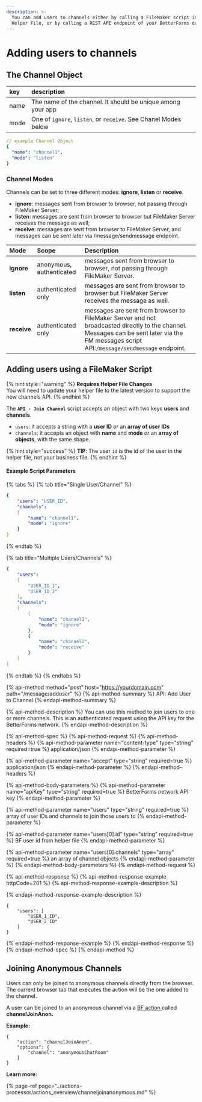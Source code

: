 ```yaml
---
description: >-
  You can add users to channels either by calling a FileMaker script in the
  Helper File, or by calling a REST API endpoint of your BetterForms domain.
---
```


# Adding users to channels

## The Channel Object

| key | description |
| :--- | :--- |
| name | The name of the channel. It should be unique among your app |
| mode | One of `ignore`, `listen`, or `receive`. See Chanel Modes below |

```yaml
// example Channel Object
{
  "name": "channel1",
  "mode": "listen"
}
```

### Channel Modes

Channels can be set to three different modes: **ignore**, **listen** or **receive**.

* **ignore**: messages sent from browser to browser, not passing through FileMaker Server;
* **listen**: messages are sent from browser to browser but FileMaker Server receives the message as well;
* **receive**: messages are sent from browser to FileMaker Server, and messages can be sent later via /message/sendmessage endpoint.

| Mode | Scope | Description |
| :--- | :--- | :--- |
| **ignore** | anonymous, authenticated | messages sent from browser to browser, not passing through FileMaker Server. |
| **listen** | authenticated only | messages are sent from browser to browser but FileMaker Server receives the message as well. |
| **receive** | authenticated only | messages are sent from browser to FileMaker Server and not broadcasted directly to the channel. Messages can be sent later via the FM messages script API:`/message/sendmessage` endpoint. |

## Adding users using a FileMaker Script

{% hint style="warning" %}
**Requires Helper File Changes**  
You will need to update your helper file to the latest version to support the new channels API.
{% endhint %}

The  **`API - Join Channel`** script  accepts an object with two keys **users** and **channels**.

* `users`: it accepts a string with a **user ID** _or_ an **array of user IDs**
* `channels`: it accepts an object with **name** and **mode** _or_ an **array of objects**, with the same shape.

{% hint style="success" %}
**TIP**:  The user `id` is the id of the user in the helper file, not your business file.
{% endhint %}

#### Example Script Parameters

{% tabs %}
{% tab title="Single User/Channel" %}
```yaml
{
    "users": "USER_ID",
    "channels":
    {
        "name": "channel1",
        "mode": "ignore"
    }
}
```
{% endtab %}

{% tab title="Multiple Users/Channels" %}
```yaml
{
    "users":
    [
        "USER_ID_1",
        "USER_ID_2"
    ],
    "channels":
    [
        {
            "name": "channel1",
            "mode": "ignore"
        },
        {
            "name": "channel2",
            "mode": "receive"
        }
    ]
}
```
{% endtab %}
{% endtabs %}

{% api-method method="post" host="https://yourdomain.com" path="/message/adduser" %}
{% api-method-summary %}
API: Add User to Channel
{% endapi-method-summary %}

{% api-method-description %}
You can use this method to join users to one or more channels. This is an authenticated request using the API key for the BetterForms network.
{% endapi-method-description %}

{% api-method-spec %}
{% api-method-request %}
{% api-method-headers %}
{% api-method-parameter name="content-type" type="string" required=true %}
application/json
{% endapi-method-parameter %}

{% api-method-parameter name="accept" type="string" required=true %}
application/json
{% endapi-method-parameter %}
{% endapi-method-headers %}

{% api-method-body-parameters %}
{% api-method-parameter name="apiKey" type="string" required=true %}
BetterForms network API key
{% endapi-method-parameter %}

{% api-method-parameter name="users" type="string" required=true %}
array of user IDs and channels to join those users to
{% endapi-method-parameter %}

{% api-method-parameter name="users\[0\].id" type="string" required=true %}
BF user id from helper file
{% endapi-method-parameter %}

{% api-method-parameter name="users\[0\].channels" type="array" required=true %}
an array of channel objects
{% endapi-method-parameter %}
{% endapi-method-body-parameters %}
{% endapi-method-request %}

{% api-method-response %}
{% api-method-response-example httpCode=201 %}
{% api-method-response-example-description %}

{% endapi-method-response-example-description %}

```
{
    "users": [
        "USER_1_ID",
        "USER_2_ID"
    ]
}
```
{% endapi-method-response-example %}
{% endapi-method-response %}
{% endapi-method-spec %}
{% endapi-method %}

## Joining Anonymous Channels

Users can only be joined to anonymous channels directly from the browser. The current browser tab that executes the action will be the one added to the channel.

A user can be joined to an anonymous channel via a [BF action ](../actions-processor/)called **channelJoinAnon.**

**Example:**

```text
{
    "action": "channelJoinAnon",
    "options": {
        "channel": "anonymousChatRoom"
    }
}
```

**Learn more:**

{% page-ref page="../actions-processor/actions\_overview/channeljoinanonymous.md" %}



